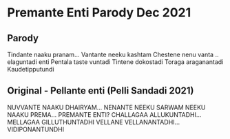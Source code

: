 # Premante Enti Parody Dec 2021 

## Parody

Tindante naaku pranam... Vantante neeku kashtam
Chestene nenu vanta .. elaguntadi enti 
Pentala taste vuntadi Tintene  dokostadi 
Toraga araganantadi Kaudetipputundi


## Original - Pellante enti (Pelli Sandadi 2021)

NUVVANTE NAAKU DHAIRYAM… NENANTE NEEKU SARWAM
NEEKU NAAKU PREMA… PREMANTE ENTI?
CHALLAGAA ALLUKUNTADHI… MELLAGAA GILLUTHUNTADHI
VELLANE VELLANANTADHI… VIDIPONANTUNDHI
